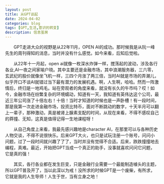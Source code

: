 ```yaml
---
layout: post
title: 从GPT谈起
date: 2024-04-02
categories: blog
tags: [GPT,生活,意识的转变]
description: 信息茧房
---
```


&emsp;&emsp;GPT走进大众的视野是从22年11月，OPEN AI的成功。那时候我是从阮一峰先生的周刊得知的消息，当时并没有什么感觉。如今来看，后知后觉啦。

&emsp;&emsp;从22年十一月起，open ai就像一枚深水炸弹一样，搅荡起的波动，涉及各行各业,AI一夜之间家喻户晓。其中主要还是金融市场，其中浪潮服务器，三六零，玄武纪的股价就像坐飞机一样，三四个月涨了两三倍，当时AI就是市场的弄潮儿，似乎开口不谈AI就错过当下最有潜力的发展机遇。啊，人生啊，哈哈。然而一阵激情后，终归是一地鸡毛。站在旁观者的角度来看，就没有长久的牛市吗？哎！如今，金融市场在纷繁复杂的环境蠕动，知道有一天，我知道有英伟达这个公司，最近三年公司涨了十倍左右！十倍！当时才知道的时候也是一声卧槽！有一段时间，那是我第一次走进金融市场，投资比特币，面对不断跳动的数字，十天半月可以翻上一辈子，那种激动，真是被肾上腺素支配的时间，从现在来看，不得不感叹自己的莽撞、无知，这真是值得记得一生地课程呀！

&emsp;&emsp;从自己角度上来看，我最先感兴趣地是character AI，在那里可以与各种历史人物交谈，不得不说很快乐。后来GPT大火，也只是试玩注册一个账号，问问小问题，过了一段时间就兴趣了了了，当时并没有觉得不合适。后来，跌跌撞撞地去编程，真难。最近，开始把GPT当成一个真正的助手，没事就喜欢问问它问题，它是真的强！

&emsp;&emsp;其实，各行各业都在发生巨变，只是金融行业需要一个最能制造噱头的主题，所以GPT普及开了，当以此深以为戒！没所求的时候GPT是一个废柴，有所求，它就是我的人生导师！人生于世，当有立身之地！
